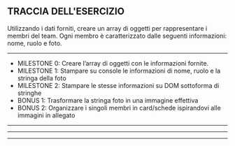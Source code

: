 ## TRACCIA DELL'ESERCIZIO

Utilizzando i dati forniti, creare un array di oggetti per rappresentare i membri del team.
Ogni membro è caratterizzato dalle seguenti informazioni: nome, ruolo e foto.
___
- MILESTONE 0:
Creare l’array di oggetti con le informazioni fornite.
- MILESTONE 1:
Stampare su console le informazioni di nome, ruolo e la stringa della foto
- MILESTONE 2:
Stampare le stesse informazioni su DOM sottoforma di stringhe
- BONUS 1:
Trasformare la stringa foto in una immagine effettiva
- BONUS 2:
Organizzare i singoli membri in card/schede ispirandovi alle immagini in allegato
___
___
___
